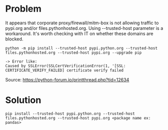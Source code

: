 
# Problem

It appears that corporate proxy/firewall/mitm-box is not allowing traffic to pypi.org and/or files.pythonhosted.org. Using --trusted-host parameter is a workaround. It's worth checking with IT on whether these domains are blocked.

```
python -m pip install --trusted-host pypi.python.org --trusted-host files.pythonhosted.org --trusted-host pypi.org --upgrade pip

-> Error like:
Caused by SSLError(SSLCertVerificationError(1, '[SSL: CERTIFICATE_VERIFY_FAILED] certificate verify failed

```
Source:
https://python-forum.io/printthread.php?tid=12634

# Solution
```shell
pip install --trusted-host pypi.python.org --trusted-host files.pythonhosted.org --trusted-host pypi.org <package name ex: pandas>
```
